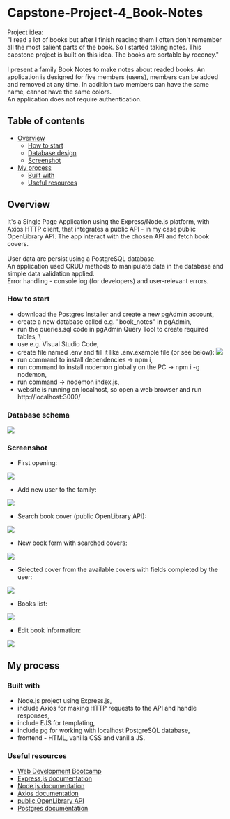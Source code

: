 # Capstone-Project-4_Book-Notes

Project idea:\
"I read a lot of books but after I finish reading them I often don't remember all the most salient parts of the book. So I started taking notes. This capstone project is built on this idea. The books are sortable by recency."\
\
I present a family Book Notes to make notes about readed books. An application is designed for five members (users), members can be added and removed at any time. In addition two members can have the same name, cannot have the same colors.\
An application does not require authentication.

## Table of contents

- [Overview](#overview)
  - [How to start](#how-to-start)
  - [Database design](#database-design)
  - [Screenshot](#screenshot)
- [My process](#my-process)
  - [Built with](#built-with)
  - [Useful resources](#useful-resources)

## Overview

It's a Single Page Application using the Express/Node.js platform, with Axios HTTP client, that integrates a public API - in my case public OpenLibrary API.
The app interact with the chosen API and fetch book covers.\
\
User data are persist using a PostgreSQL database.\
An application used CRUD methods to manipulate data in the database and simple data validation applied.\
Error handling - console log (for developers) and user-relevant errors.

### How to start

- download the Postgres Installer and create a new pgAdmin account,
- create a new database called e.g. "book_notes" in pgAdmin,
- run the queries.sql code in pgAdmin Query Tool to create required tables,
  \
- use e.g. Visual Studio Code,
- create file named .env and fill it like .env.example file (or see below):
  ![](./readme/.env.jpg)
- run command to install dependencies -> npm i,
- run command to install nodemon globally on the PC -> npm i -g nodemon,
- run command -> nodemon index.js,
- website is running on localhost, so open a web browser and run http://localhost:3000/

### Database schema

![](./readme/db_schema.jpg)

### Screenshot

- First opening:

![](./readme/first_opening.jpg)

- Add new user to the family:

![](./readme/new_user_form.jpg)

- Search book cover (public OpenLibrary API):

![](./readme/search_book_cover.jpg)

- New book form with searched covers:

![](./readme/new_book_form.jpg)

- Selected cover from the available covers with fields completed by the user:

![](./readme/chosen_cover.jpg)

- Books list:

![](./readme/books_list1.jpg)

- Edit book information:

![](./readme/edit_book.jpg)

## My process

### Built with

- Node.js project using Express.js,
- include Axios for making HTTP requests to the API and handle responses,
- include EJS for templating,
- include pg for working with localhost PostgreSQL database,
- frontend - HTML, vanilla CSS and vanilla JS.

### Useful resources

- [Web Development Bootcamp](https://www.udemy.com/course/the-complete-web-development-bootcamp/?couponCode=KEEPLEARNING)
- [Express.js documentation](https://expressjs.com/)
- [Node.js documentation](https://nodejs.org/docs/latest/api/)
- [Axios documentation](https://axios-http.com/docs/intro)
- [public OpenLibrary API](https://openlibrary.org/)
- [Postgres documentation](https://www.postgresql.org/)
